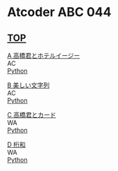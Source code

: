 # Atcoder ABC 044

## [TOP](https://atcoder.jp/contests/abc044)    

[A 高橋君とホテルイージー](https://atcoder.jp/contests/abc044/tasks/abc044_a)  
AC  
[Python](https://atcoder.jp/contests/abc044/submissions/15400004)  

[B 美しい文字列](https://atcoder.jp/contests/abc044/tasks/abc044_b)  
AC  
[Python](https://atcoder.jp/contests/abc044/submissions/15400019)  

[C 高橋君とカード](https://atcoder.jp/contests/abc044/tasks/arc060_a)  
WA  
[Python](https://atcoder.jp/contests/abc044/submissions/15409310)  

[D 桁和](https://atcoder.jp/contests/abc044/tasks/arc060_b)  
WA  
[Python](https://atcoder.jp/contests/abc044/submissions/15477705)  

